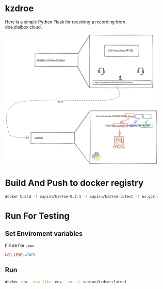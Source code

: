 # kzdroe

Here is a simple Python Flask for receiving a recording from doe.dialbox.cloud.

<img src="docs/img/kzdroe-2022-09-26-0913.svg" alt="kzdroeBanner">

# Build And Push to docker registry

``` Bash
docker build -t sapian/kzdroe:0.2.1 -t sapian/kzdroe:latest -t us.gcr.io/sapiancomco-1531131691088/sapian/kzdroe:0.2.1 .
```

# Run For Testing

## Set Enviroment variables
Fill de file `.env`

``` ini
LOG_LEVEL=INFO
```

## Run

``` Bash
docker run --env-file .env --rm -it sapian/kzdroe:latest
```
